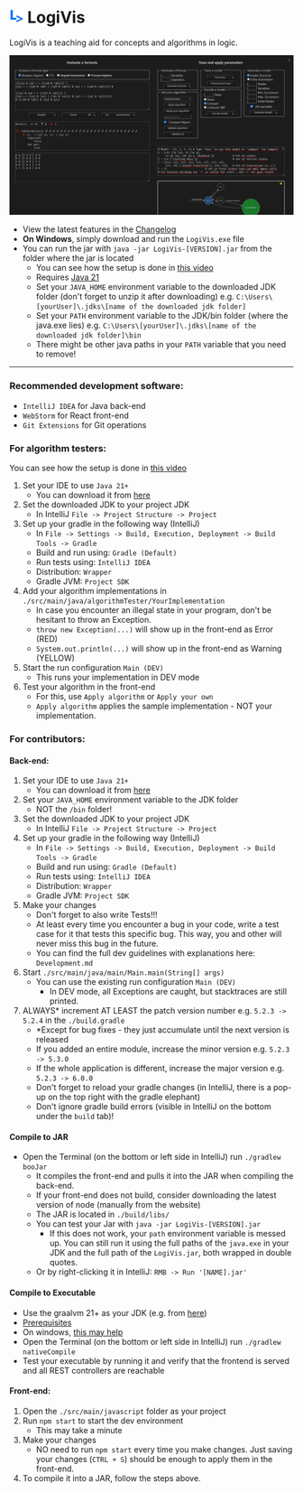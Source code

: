 # <img src="https://github.com/danielbinder/LogiVis/blob/main/visualisation/public/LogiVis.png" alt="LogiVis Logo" width="25" height="25">  LogiVis
LogiVis is a teaching aid for concepts and algorithms in logic.

<img src="https://github.com/danielbinder/LogiVis/blob/main/screenshot.png" alt="LogiVis screenshot">

* View the latest features in the <a href='https://github.com/danielbinder/LogiVis/blob/main/Changelog.md'>Changelog</a>
* **On Windows**, simply download and run the `LogiVis.exe` file
* You can run the jar with `java -jar LogiVis-[VERSION].jar` from the folder where the jar is located
   * You can see how the setup is done in <a href='https://youtu.be/lzKHhATYbmM'>this video</a>
   * Requires <a href='https://aws.amazon.com/corretto/'>Java 21</a>
   * Set your `JAVA_HOME` environment variable to the downloaded JDK folder (don't forget to unzip it after downloading) e.g. `C:\Users\[yourUser]\.jdks\[name of the downloaded jdk folder]`
   * Set your `PATH` environment variable to the JDK/bin folder (where the java.exe lies) e.g. `C:\Users\[yourUser]\.jdks\[name of the downloaded jdk folder]\bin`
   * There might be other java paths in your `PATH` variable that you need to remove!

---
### Recommended development software:
- `IntelliJ IDEA` for Java back-end
- `WebStorm` for React front-end
- `Git Extensions` for Git operations
### For algorithm testers:
You can see how the setup is done in <a href='https://youtu.be/UXu0TBOh53U'>this video</a>
1) Set your IDE to use `Java 21+`
   - You can download it from <a href='https://aws.amazon.com/corretto/'>here</a>
2) Set the downloaded JDK to your project JDK
   - In IntelliJ `File -> Project Structure -> Project`
3) Set up your gradle in the following way (IntelliJ)
   - In `File -> Settings -> Build, Execution, Deployment -> Build Tools -> Gradle`
   - Build and run using: `Gradle (Default)`
   - Run tests using: `IntelliJ IDEA`
   - Distribution: `Wrapper`
   - Gradle JVM: `Project SDK`
4) Add your algorithm implementations in `./src/main/java/algorithmTester/YourImplementation`
   - In case you encounter an illegal state in your program, don't be hesitant to throw an Exception.
   - `throw new Exception(...)` will show up in the front-end as Error (RED)
   - `System.out.println(...)` will show up in the front-end as Warning (YELLOW)
5) Start the run configuration `Main (DEV)`
   - This runs your implementation in DEV mode
6) Test your algorithm in the front-end
   - For this, use `Apply algorithm` or `Apply your own`
   - `Apply algorithm` applies the sample implementation - NOT your implementation.
### For contributors:
#### Back-end:
1) Set your IDE to use `Java 21+`
   - You can download it from <a href='https://aws.amazon.com/corretto/'>here</a>
2) Set your `JAVA_HOME` environment variable to the JDK folder
   - NOT the `/bin` folder!
3) Set the downloaded JDK to your project JDK
   - In IntelliJ `File -> Project Structure -> Project`
4) Set up your gradle in the following way (IntelliJ)
   - In `File -> Settings -> Build, Execution, Deployment -> Build Tools -> Gradle`
   - Build and run using: `Gradle (Default)`
   - Run tests using: `IntelliJ IDEA`
   - Distribution: `Wrapper`
   - Gradle JVM: `Project SDK`
5) Make your changes
   - Don't forget to also write Tests!!!
   - At least every time you encounter a bug in your code, write a test case for it that tests this specific bug. This way, you and other will never miss this bug in the future.
   - You can find the full dev guidelines  with explanations here: `Development.md`
6) Start `./src/main/java/main/Main.main(String[] args)`
   - You can use the existing run configuration `Main (DEV)`
     - In DEV mode, all Exceptions are caught, but stacktraces are still printed.
7) ALWAYS* increment AT LEAST the patch version number e.g. `5.2.3 -> 5.2.4` in the `./build.gradle`
   - *Except for bug fixes - they just accumulate until the next version is released
   - If you added an entire module, increase the minor version e.g. `5.2.3 -> 5.3.0`
   - If the whole application is different, increase the major version e.g. `5.2.3 -> 6.0.0`
   - Don't forget to reload your gradle changes (in IntelliJ, there is a pop-up on the top right with the gradle elephant)
   - Don't ignore gradle build errors (visible in IntelliJ on the bottom under the `build` tab)!
#### Compile to JAR
- Open the Terminal (on the bottom or left side in IntelliJ) run `./gradlew booJar`
   - It compiles the front-end and pulls it into the JAR when compiling the back-end.
   - If your front-end does not build, consider downloading the latest version of node (manually from the website)
   - The JAR is located in `./build/libs/`
   - You can test your Jar with `java -jar LogiVis-[VERSION].jar`
     - If this does not work, your `path` environment variable is messed up. You can still run it using the full paths of the `java.exe` in your JDK and the full path of the `LogiVis.jar`, both wrapped in double quotes.
   - Or by right-clicking it in IntelliJ: `RMB -> Run '[NAME].jar'`
#### Compile to Executable
- Use the graalvm 21+ as your JDK (e.g. from <a href='https://www.graalvm.org/downloads/'>here</a>)
- <a href='https://www.graalvm.org/22.0/reference-manual/native-image/#prerequisites'>Prerequisites</a>
- On windows, <a href='https://stackoverflow.com/a/75348946'>this may help</a>
- Open the Terminal (on the bottom or left side in IntelliJ) run `./gradlew nativeCompile`
- Test your executable by running it and verify that the frontend is served and all REST controllers are reachable
#### Front-end:
1) Open the `./src/main/javascript` folder as your project
2) Run `npm start` to start the dev environment
    - This may take a minute
3) Make your changes
    - NO need to run `npm start` every time you make changes. Just saving your changes (`CTRL + S`) should be enough to apply them in the front-end.
4) To compile it into a JAR, follow the steps above.
